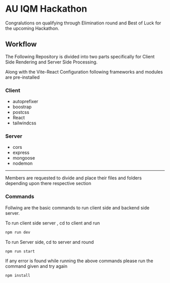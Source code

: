 # AU IQM Hackathon
Congralutions on qualifying through Elimination round and Best of Luck for the upcoming Hackathon.

## Workflow
The Following Repository is divided into two parts specifically for Client Side Rendering and Server Side Processing.

Along with the Vite-React Configuration following frameworks and modules are pre-installed

### Client
- autoprefixer
- boostrap
- postcss
- React
- tailwindcss

### Server
- cors
- express
- mongoose
- nodemon

---

Members are requested to divide and place their files and folders depending upon there respective 
section

### Commands
Follwing are the basic commands to run client side and backend side server.

To run client side server , cd to client and run
```bash
npm run dev
```

To run Server side, cd to server and round

```bash
npm run start
```

If any error is found while running the above commands please run the command given and try again
```bash
npm install
```
